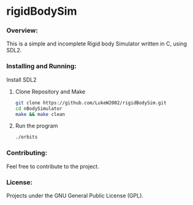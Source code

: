 # rigidBodySim
### Overview:
This is a simple and incomplete Rigid body Simulator written in C, using SDL2.


### Installing and Running:
Install SDL2
1. Clone Repository and Make
    ```bash
    git clone https://github.com/LukeW2002/rigidBodySim.git
    cd nBodySimulator
    make && make clean
    ```
2. Run the program
   ```bash
   ./orbits
   ```

### Contributing:
Feel free to contribute to the project.

### License:
Projects under the GNU General Public License (GPL).

